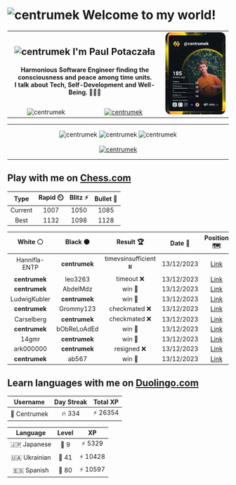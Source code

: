 <h1>
  <img
    src="https://emojis.slackmojis.com/emojis/images/1531849430/4246/blob-sunglasses.gif"
    width="30"
    alt="centrumek"
  />
  Welcome to my world!
</h1>

<table>
  <tbody>
    <tr>
      <td align="center" width="70%" colspan="2">
        <h2>
          <img
            src="https://raw.githubusercontent.com/MartinHeinz/MartinHeinz/master/wave.gif"
            width="30px"
            alt="centrumek"
          />
          I'm Paul Potaczała
        </h2>
        <h4>
          Harmonious Software Engineer finding the consciousness and peace among time units.
          <br/>
          I talk about Tech, Self-Development and Well-Being. 🌿🧘🚀
        </h4>
      </td>
      <td width="30%" rowspan="2">
        <a href="https://app.daily.dev/centrumek">
          <img
            src="./devcard.svg"
            alt="centrumek"
          />
        </a>
      </td>
    </tr>
    <tr align="center">
      <td>
        <img
          src="https://komarev.com/ghpvc/?username=centrumek&label=visitors&color=0e75b6&style=flat"
          alt="centrumek"
        >
      </td>
      <td>
        <a href="https://stackoverflow.com/users/14496012/centrumek">
          <img
            src="https://stackoverflow.com/users/flair/14496012.png?theme=dark"
            alt="centrumek"
          >
        </a>
      </td>
    </tr>
  </tbody>
</table>

---
<div align="center">
  <img 
    src="https://github-readme-stats.vercel.app/api?username=centrumek&show_icons=true&count_private=true&theme=dark&hide_border=true&hide=issues,contribs&bg_color=00000000"
    alt="centrumek"
  />
  <img
    src="https://github-readme-stats.vercel.app/api/top-langs/?username=centrumek&layout=compact&hide_border=true&theme=dark&bg_color=00000000&langs_count=6&exclude_repo=air-statistic-app"
    alt="centrumek"
  />
  <img 
    src="https://github-readme-streak-stats.herokuapp.com?user=centrumek&theme=dark&hide_border=true&background=FFFFFF00"
    alt="centrumek"
  />
  <br/>
  <br/>
  <a href="https://www.buymeacoffee.com/centrumek">
    <img
      src="https://cdn.buymeacoffee.com/buttons/v2/default-orange.png"
      height="50"
      width="210"
      alt="centrumek"
    />
  </a>
</div>

---

## Play with me on [Chess.com](https://www.chess.com/member/centrumek)

<div align="center">
<!--START_SECTION:chessStats-->
<!-- Automatically generated with https://github.com/Balastrong/chess-stats-action -->

| Type | Rapid ⏲️ | Blitz ⚡ | Bullet 🔫 |
|:---:|:---:|:---:|:---:|
| Current | 1007 | 1050 | 1085 |
| Best | 1132 | 1098 | 1128 |

| White ⚪ | Black ⚫ | Result 🏆 | Date 📅 | Position 🗺️ | Type 🕕 |
|:---:|:---:|:---:|:---:|:---:|:---:|
| Hannifla-ENTP | **centrumek** | timevsinsufficient ⏸️ | 13/12/2023 | <a href="http://www.ee.unb.ca/cgi-bin/tervo/fen.pl?select=8/8/3k4/3p4/3b2K1/3q4/8/8 b - -">Link</a> | Bullet |
| **centrumek** | leo3263 | timeout ❌ | 13/12/2023 | <a href="http://www.ee.unb.ca/cgi-bin/tervo/fen.pl?select=1n2k1nr/5ppp/2p1p3/1P6/3P4/2K1PN2/5PPP/7R w k -">Link</a> | Bullet |
| **centrumek** | AbdelMdz | win 🥇 | 13/12/2023 | <a href="http://www.ee.unb.ca/cgi-bin/tervo/fen.pl?select=8/5pkp/1PQ1b1p1/2P5/8/6PP/5PBK/1r6 b - -">Link</a> | Bullet |
| LudwigKubler | **centrumek** | win 🥇 | 13/12/2023 | <a href="http://www.ee.unb.ca/cgi-bin/tervo/fen.pl?select=8/pk6/1pn1N3/1Kp2r2/8/4R3/PP3P2/8 w - -">Link</a> | Bullet |
| **centrumek** | Grommy123 | checkmated ❌ | 13/12/2023 | <a href="http://www.ee.unb.ca/cgi-bin/tervo/fen.pl?select=8/5pkp/4pn2/6K1/5P2/6rr/8/8 w - -">Link</a> | Bullet |
| Carselberg | **centrumek** | checkmated ❌ | 13/12/2023 | <a href="http://www.ee.unb.ca/cgi-bin/tervo/fen.pl?select=r1bq1r1k/pp4pQ/2p1pp2/8/2BPp3/4P1P1/PPP2PP1/R3K2R b KQ -">Link</a> | Bullet |
| **centrumek** | bObReLoAdEd | win 🥇 | 13/12/2023 | <a href="http://www.ee.unb.ca/cgi-bin/tervo/fen.pl?select=3r2k1/5ppp/R7/8/PP4PK/5P1P/3rp3/4R3 b - -">Link</a> | Bullet |
| 14gmr | **centrumek** | win 🥇 | 13/12/2023 | <a href="http://www.ee.unb.ca/cgi-bin/tervo/fen.pl?select=8/p3b3/2p2k2/2p1p1p1/N1P5/1P5p/P1P1K3/6B1 w - -">Link</a> | Bullet |
| ark000000 | **centrumek** | resigned ❌ | 13/12/2023 | <a href="http://www.ee.unb.ca/cgi-bin/tervo/fen.pl?select=8/pk3Qr1/1p4P1/3p4/4p1P1/4P2P/PPP5/2K1RR2 b - -">Link</a> | Bullet |
| **centrumek** | ab567 | win 🥇 | 13/12/2023 | <a href="http://www.ee.unb.ca/cgi-bin/tervo/fen.pl?select=5b2/1p4kp/p3p1p1/P3P1P1/1P2KP1r/8/8/8 b - -">Link</a> | Bullet |

<!--END_SECTION:chessStats-->
</div>

## Learn languages with me on [Duolingo.com](https://www.duolingo.com/profile/Centrumek)

<div align="center">
<!--START_SECTION:duolingoStats-->
<!-- Automatically generated with https://github.com/centrumek/duolingo-readme-stats-->

| Username | Day Streak | Total XP |
|:---:|:---:|:---:|
| 👤 Centrumek | 🔥 334 | ⚡ 26354 |

| Language | Level | XP |
|:---:|:---:|:---:|
| 🇯🇵 Japanese | 👑 9 | ⚡ 5329 |
| 🇺🇦 Ukrainian | 👑 41 | ⚡ 10428 |
| 🇪🇸 Spanish | 👑 80 | ⚡ 10597 |

<!--END_SECTION:duolingoStats-->
</div>
<!--
**centrumek/centrumek** is a ✨ _special_ ✨ repository because its `README.md` (this file) appears on your GitHub profile.

Here are some ideas to get you started:

- 🔭 I’m currently working on ...
- 🌱 I’m currently learning ...
- 👯 I’m looking to collaborate on ...
- 🤔 I’m looking for help with ...
- 💬 Ask me about ...
- 📫 How to reach me: ...
- 😄 Pronouns: ...
- ⚡ Fun fact: ...
-->
